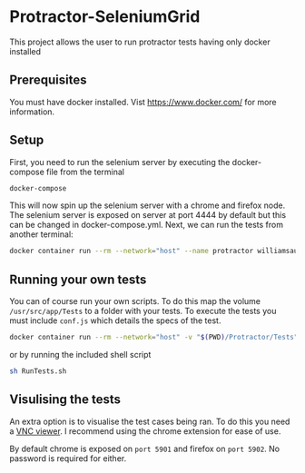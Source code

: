 # Protractor-SeleniumGrid

This project allows the user to run protractor tests having only docker installed

## Prerequisites

You must have docker installed. Vist <https://www.docker.com/> for more information.

## Setup

First, you need to run the selenium server by executing the docker-compose file from the terminal

```bash
docker-compose
```

This will now spin up the selenium server with a chrome and firefox node. The selenium server is exposed on server at port 4444 by default but this can be changed in docker-compose.yml. Next, we can run the tests from another terminal:

```bash
docker container run --rm --network="host" --name protractor williamsault/protractor:latest
```

## Running your own tests

You can of course run your own scripts. To do this map the volume `/usr/src/app/Tests` to a folder with your tests. To execute the tests you must include `conf.js` which details the specs of the test.

```bash
docker container run --rm --network="host" -v "$(PWD)/Protractor/Tests":/usr/src/app/Tests williamsault/protractor:latest
```

or by running the included shell script

```bash
sh RunTests.sh
```
## Visulising the tests

An extra option is to visualise the test cases being ran. To do this you need a [VNC viewer](https://chrome.google.com/webstore/detail/vnc%C2%AE-viewer-for-google-ch/iabmpiboiopbgfabjmgeedhcmjenhbla?hl=en). I recommend using the chrome extension for ease of use.

By default chrome is exposed on `port 5901` and firefox on `port 5902`. No password is required for either.